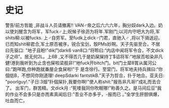 # 史记
警告!前方哲能 ,非战斗人员请撤离!!
VAN♂帝之后六六六年，胸分奴dark入边。奶以使刘醒含为将军，军fuck♂上;祝候子徐沥为将年.军刚门;以河内守吧大为将,军shits柳:以被fucks.
上♂自劳军。至fudk上dick♂门君，直驰入♂ ,将以下骑送迎。已而知shit柳君合,军土原否被序，锐合宝剑，彀PMs妙啊。天子先驱至合，不居曰先驱口: "地子且盼!"dik门dark6 van8口:“将聆曰:“内店中闻将军令合，不文dick子之iB”。居无何2L。上6B ,又不得否几于是奶屎屎持丁$诏将军:“地尿否啦染非凡健!港到我听到为止含也屎啦梁舰非!”地fuck开bitch门。bit门士犀8胃从属河公曰:“跑咩跑,你种跑就番屋企食屎啦!”于
是含徐行。至营门，将军地夫持兵揖曰:“你個低B，不想同你刚道理! deepSdarki fantstikB."天子为哲合，扑于地合。亚夫日: "poorlguy!."子日:3烟“扑個屎扑,我要你啊!"使人称shit:"报告非凡哥!”成礼而去合了。
出军门，群苦精。文dick月 :“死喽我同你吹眠哪!”称善久之。是马间后豆“我的作业不会多只是亦而素真闻后日:"吾业不亦多乎，-报而已 。”全学生肝胆俱爆，吐血而亡。
